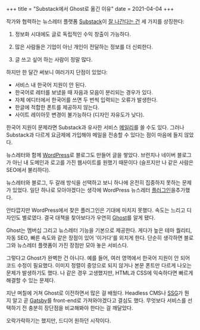 +++
title = "Substack에서 Ghost로 옮긴 이유"
date = 2021-04-04
+++

작가와 협력하는 뉴스레터 플랫폼 [Substack](https://substack.com/)이 [잘 나간다는 건](https://techcrunch.com/2021/03/30/substack-confirms-65m-raise-promises-to-rapidly-expand-its-financial-backing-of-newly-independent-writers/) 세 가지를 상징한다:

1. 정보화 시대에도 글로 독립적인 수익 창출이 가능하다.

2. 많은 사람들은 기업이 아닌 개인이 전달하는 정보를 더 신뢰한다.

3. 글 쓰고 싶어 하는 사람이 정말 많다.

하지만 한 달간 써보니 여러가지 단점이 있었다:

* 서비스 내 한국어 지원이 안 된다.
* 한국어로 레터를 보냈을 때 자음과 모음이 분리되는 경우가 있다.
* 자체 에디터에서 한국어를 쓰면 두 번씩 입력되는 오류가 발생한다.
* 한글에 적합한 폰트를 제공하지 않는다.
* 사이트 레이아웃 변경이 불가능하다 (디자인 자유도가 낮다).

한국어 지원이 문제라면 Substack과 유사한 서비스 [메일리](https://maily.so/)를 쓸 수도 있다. 그러나 Substack과 다르게 요금제에 가입해야 메일을 전송할 수 있다는 점이 마음에 들지 않았다.

뉴스레터와 함께 [WordPress](https://wordpress.org/)로 블로그도 만들어 글을 쌓았다. 브런치나 네이버 블로그가 아닌 내 도메인과 로고를 가진 웹사이트를 원했기 때문이다 (슬프지만 나 같은 사람은 SEO에서 불리하다).

뉴스레터와 블로그, 두 갈래 방식을 선택하고 보니 하나에 온전히 집중하지 못하는 문제가 있었다. 일단 하나로 모아야겠다는 생각에 WordPress 뉴스레터 [플러그인](https://wordpress.org/plugins/newsletter/)을추가했다.

안타깝지만 WordPress에서 찾은 플러그인은 기대에 미치지 못했다. 속도는 느리고 디자인도 별로였다. 결국 대책을 찾아보다가 우연히 [Ghost](https://ghost.org/)를 알게 됐다.

Ghost는 멤버십 그리고 뉴스레터 기능을 기본으로 제공한다. 게다가 높은 테마 퀄리티, 자동 SEO, 빠른 속도와 같은 장점이 있어 '이거다'를 외치게 한다. 단순히 생각하면 블로그와 뉴스레터 플랫폼이 가진 장점만 모아 놓은 서비스다.

그렇다고 Ghost가 완벽한 건 아니다. 예를 들어, 여러 영역에서 한국어 지원이 안 되어 코드 수정이 필요했다. 이미지 정렬이 중앙으로 되지 않거나 본문 폰트만 다르게 나오는 문제가 발생하기도 했다. 나 같은 경우 고생했지만, HTML과 CSS에 익숙하다면 빠르게 해결할 수 있는 문제다.

지난 며칠에 거쳐 Ghost로 이전하면서 많은 걸 배웠다. Headless CMS나 [SSG](https://62che.com/blog/vuepress/%EC%A0%95%EC%A0%81-%EC%82%AC%EC%9D%B4%ED%8A%B8-%EC%83%9D%EC%84%B1%EA%B8%B0%EB%9E%80.html#%E1%84%8E%E1%85%AC%E1%84%89%E1%85%B5%E1%86%AB-%E1%84%83%E1%85%A9%E1%86%BC%E1%84%92%E1%85%A3%E1%86%BC)가 뭔지 알고 곧 [Gatsby](https://gatsby.ghost.org/about/)를 front-end로 가져와야겠다고 결심도 했다. 무엇보다 서비스를 선택하기 전 충분히 장단점을 비교해봐야 한다는 걸 깨달았다.

오락가락하기는 했지만, 드디어 원하던 시작이다.